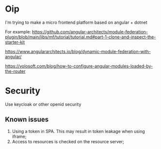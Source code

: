 # Oip
I'm trying to make a micro frontend platform based on angular + dotnet

For example:
https://github.com/angular-architects/module-federation-plugin/blob/main/libs/mf/tutorial/tutorial.md#part-1-clone-and-inspect-the-starter-kit

https://www.angulararchitects.io/blog/dynamic-module-federation-with-angular/

https://volosoft.com/blog/how-to-configure-angular-modules-loaded-by-the-router

# Security
Use keycloak or other openid security

## Known issues
1) Using a token in SPA. This may result in token leakage when using iframe;
2) Access to resources is checked on the resource server;
